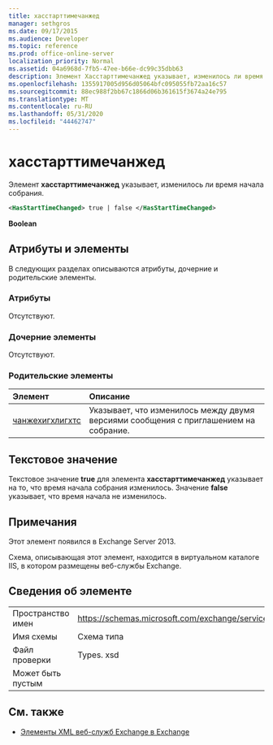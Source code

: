 ```yaml
---
title: хасстарттимечанжед
manager: sethgros
ms.date: 09/17/2015
ms.audience: Developer
ms.topic: reference
ms.prod: office-online-server
localization_priority: Normal
ms.assetid: 04a6968d-7fb5-47ee-b66e-dc99c35dbb63
description: Элемент Хасстарттимечанжед указывает, изменилось ли время начала собрания.
ms.openlocfilehash: 1355917005d956d05064bfc095055fb72aa16c57
ms.sourcegitcommit: 88ec988f2bb67c1866d06b361615f3674a24e795
ms.translationtype: MT
ms.contentlocale: ru-RU
ms.lasthandoff: 05/31/2020
ms.locfileid: "44462747"
---
```

# <a name="hasstarttimechanged"></a>хасстарттимечанжед

Элемент **хасстарттимечанжед** указывает, изменилось ли время начала собрания. 
  
```XML
<HasStartTimeChanged> true | false </HasStartTimeChanged>
```

 **Boolean**
## <a name="attributes-and-elements"></a>Атрибуты и элементы

В следующих разделах описываются атрибуты, дочерние и родительские элементы.
  
### <a name="attributes"></a>Атрибуты

Отсутствуют.
  
### <a name="child-elements"></a>Дочерние элементы

Отсутствуют.
  
### <a name="parent-elements"></a>Родительские элементы

|**Элемент**|**Описание**|
|:-----|:-----|
|[чанжехигхлигхтс](changehighlights.md) <br/> |Указывает, что изменилось между двумя версиями сообщения с приглашением на собрание.  <br/> |
   
## <a name="text-value"></a>Текстовое значение

Текстовое значение **true** для элемента **хасстарттимечанжед** указывает на то, что время начала собрания изменилось. Значение **false** указывает, что время начала не изменилось. 
  
## <a name="remarks"></a>Примечания

Этот элемент появился в Exchange Server 2013.
  
Схема, описывающая этот элемент, находится в виртуальном каталоге IIS, в котором размещены веб-службы Exchange.
  
## <a name="element-information"></a>Сведения об элементе

|||
|:-----|:-----|
|Пространство имен  <br/> |https://schemas.microsoft.com/exchange/services/2006/types  <br/> |
|Имя схемы  <br/> |Схема типа  <br/> |
|Файл проверки  <br/> |Types. xsd  <br/> |
|Может быть пустым  <br/> ||
   
## <a name="see-also"></a>См. также



- [Элементы XML веб-служб Exchange в Exchange](ews-xml-elements-in-exchange.md)


